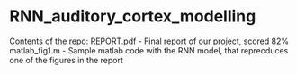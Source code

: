 # RNN_auditory_cortex_modelling

Contents of the repo:
REPORT.pdf - Final report of our project, scored 82%
matlab_fig1.m - Sample matlab code with the RNN model, that repreoduces one of the figures in the report
